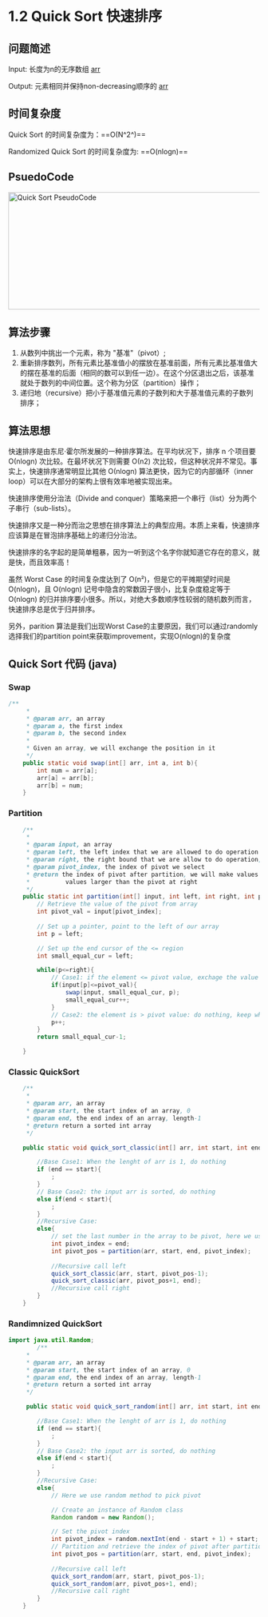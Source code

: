 # 1.2 Quick Sort 快速排序

## 问题简述

Input: 长度为n的无序数组  <u>arr</u>

Output: 元素相同并保持non-decreasing顺序的 <u>arr</u>



## **时间复杂度**

Quick Sort 的时间复杂度为：==O(N^2^)==

Randomized Quick Sort 的时间复杂度为: ==O(nlogn)==





## PsuedoCode

<a data-flickr-embed="true" href="https://www.flickr.com/photos/198360558@N07/52914198142/in/dateposted-public/" title="Quick Sort PseudoCode"><img src="https://live.staticflickr.com/65535/52914198142_d48b8bcdc9_z.jpg" width="640" height="235" alt="Quick Sort PseudoCode"/></a><script async src="//embedr.flickr.com/assets/client-code.js" charset="utf-8"></script>

## 算法步骤

1. 从数列中挑出一个元素，称为 "基准"（pivot）;
2. 重新排序数列，所有元素比基准值小的摆放在基准前面，所有元素比基准值大的摆在基准的后面（相同的数可以到任一边）。在这个分区退出之后，该基准就处于数列的中间位置。这个称为分区（partition）操作；
3. 递归地（recursive）把小于基准值元素的子数列和大于基准值元素的子数列排序；



## **算法思想**

快速排序是由东尼·霍尔所发展的一种排序算法。在平均状况下，排序 n 个项目要 Ο(nlogn) 次比较。在最坏状况下则需要 Ο(n2) 次比较，但这种状况并不常见。事实上，快速排序通常明显比其他 Ο(nlogn) 算法更快，因为它的内部循环（inner loop）可以在大部分的架构上很有效率地被实现出来。

快速排序使用分治法（Divide and conquer）策略来把一个串行（list）分为两个子串行（sub-lists）。

快速排序又是一种分而治之思想在排序算法上的典型应用。本质上来看，快速排序应该算是在冒泡排序基础上的递归分治法。

快速排序的名字起的是简单粗暴，因为一听到这个名字你就知道它存在的意义，就是快，而且效率高！

虽然 Worst Case 的时间复杂度达到了 O(n²)，但是它的平摊期望时间是 O(nlogn)，且 O(nlogn) 记号中隐含的常数因子很小，比复杂度稳定等于 O(nlogn) 的归并排序要小很多。所以，对绝大多数顺序性较弱的随机数列而言，快速排序总是优于归并排序。

另外，parition 算法是我们出现Worst Case的主要原因，我们可以通过randomly 选择我们的partition point来获取improvement，实现O(nlogn)的复杂度



## Quick Sort 代码 (java)

### Swap

```java
/**
     * 
     * @param arr, an array
     * @param a, the first index
     * @param b, the second index
     * 
     * Given an array, we will exchange the position in it
     */
    public static void swap(int[] arr, int a, int b){
        int num = arr[a];
        arr[a] = arr[b];
        arr[b] = num;
    }
```

### Partition

```java
    /**
     * 
     * @param input, an array
     * @param left, the left index that we are allowed to do operation
     * @param right, the right bound that we are allow to do operation, if the array start at 0, it is the length 
     * @param pivot_index, the index of pivot we select
     * @return the index of pivot after partition, we will make values smaller or equal to it at left, 
     *          values larger than the pivot at right
     */
    public static int partition(int[] input, int left, int right, int pivot_index){
        // Retrieve the value of the pivot from array
        int pivot_val = input[pivot_index];
        
        // Set up a pointer, point to the left of our array
        int p = left;

        // Set up the end cursor of the <= region
        int small_equal_cur = left;

        while(p<=right){
            // Case1: if the element <= pivot value, exchage the value with the last element in the region
            if(input[p]<=pivot_val){
                swap(input, small_equal_cur, p);
                small_equal_cur++;
            }
            // Case2: the element is > pivot value: do nothing, keep while loop
            p++;
        }
        return small_equal_cur-1;

    }
```

### Classic QuickSort

```java
    /**
     * 
     * @param arr, an array
     * @param start, the start index of an array, 0
     * @param end, the end index of an array, length-1
     * @return return a sorted int array
     */

    public static void quick_sort_classic(int[] arr, int start, int end){

        //Base Case1: When the lenght of arr is 1, do nothing
        if (end == start){
            ;
        } 
        // Base Case2: the input arr is sorted, do nothing
        else if(end < start){
            ;
        }
        //Recursive Case: 
        else{
            // set the last number in the array to be pivot, here we use index of it
            int pivot_index = end; 
            int pivot_pos = partition(arr, start, end, pivot_index);
            
            //Recursive call left
            quick_sort_classic(arr, start, pivot_pos-1);
            quick_sort_classic(arr, pivot_pos+1, end);
            //Recursive call right
        }   
    } 
```

### Randimnized QuickSort

```java
import java.util.Random;
		/**
     * 
     * @param arr, an array
     * @param start, the start index of an array, 0
     * @param end, the end index of an array, length-1
     * @return return a sorted int array
     */

     public static void quick_sort_random(int[] arr, int start, int end){

        //Base Case1: When the lenght of arr is 1, do nothing
        if (end == start){
            ;
        } 
        // Base Case2: the input arr is sorted, do nothing
        else if(end < start){
            ;
        }
        //Recursive Case: 
        else{
            // Here we use random method to pick pivot 

            // Create an instance of Random class
            Random random = new Random();

            // Set the pivot index 
            int pivot_index = random.nextInt(end - start + 1) + start; 
            // Partition and retrieve the index of pivot after partition
            int pivot_pos = partition(arr, start, end, pivot_index);
            
            //Recursive call left
            quick_sort_random(arr, start, pivot_pos-1);
            quick_sort_random(arr, pivot_pos+1, end);
            //Recursive call right
        }      
    } 
```

